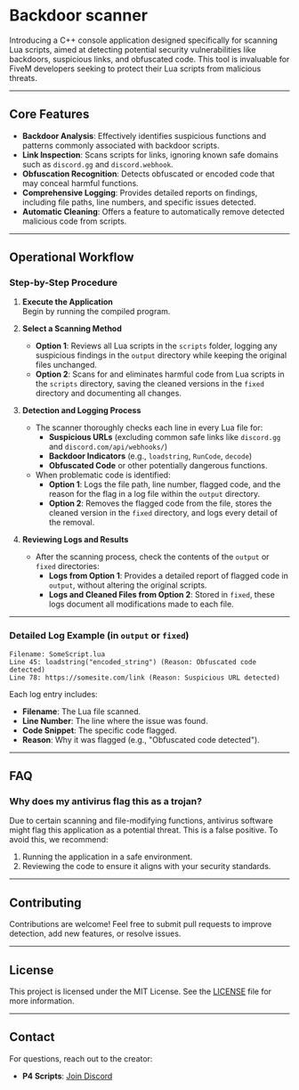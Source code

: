 # Backdoor scanner

Introducing a C++ console application designed specifically for scanning Lua scripts, aimed at detecting potential security vulnerabilities like backdoors, suspicious links, and obfuscated code. This tool is invaluable for FiveM developers seeking to protect their Lua scripts from malicious threats.

---

## **Core Features**

- **Backdoor Analysis**: Effectively identifies suspicious functions and patterns commonly associated with backdoor scripts.
- **Link Inspection**: Scans scripts for links, ignoring known safe domains such as `discord.gg` and `discord.webhook`.
- **Obfuscation Recognition**: Detects obfuscated or encoded code that may conceal harmful functions.
- **Comprehensive Logging**: Provides detailed reports on findings, including file paths, line numbers, and specific issues detected.
- **Automatic Cleaning**: Offers a feature to automatically remove detected malicious code from scripts.

---
## **Operational Workflow**

### **Step-by-Step Procedure**

1. **Execute the Application**  
   Begin by running the compiled program.

2. **Select a Scanning Method**  
   - **Option 1**: Reviews all Lua scripts in the `scripts` folder, logging any suspicious findings in the `output` directory while keeping the original files unchanged.
   - **Option 2**: Scans for and eliminates harmful code from Lua scripts in the `scripts` directory, saving the cleaned versions in the `fixed` directory and documenting all changes.

3. **Detection and Logging Process**  
   - The scanner thoroughly checks each line in every Lua file for:
     - **Suspicious URLs** (excluding common safe links like `discord.gg` and `discord.com/api/webhooks/`)
     - **Backdoor Indicators** (e.g., `loadstring`, `RunCode`, `decode`)
     - **Obfuscated Code** or other potentially dangerous functions.
   - When problematic code is identified:
     - **Option 1**: Logs the file path, line number, flagged code, and the reason for the flag in a log file within the `output` directory.
     - **Option 2**: Removes the flagged code from the file, stores the cleaned version in the `fixed` directory, and logs every detail of the removal.

4. **Reviewing Logs and Results**  
   - After the scanning process, check the contents of the `output` or `fixed` directories:
     - **Logs from Option 1**: Provides a detailed report of flagged code in `output`, without altering the original scripts.
     - **Logs and Cleaned Files from Option 2**: Stored in `fixed`, these logs document all modifications made to each file.

---


### Detailed Log Example (in `output` or `fixed`)
```plaintext
Filename: SomeScript.lua
Line 45: loadstring("encoded_string") (Reason: Obfuscated code detected)
Line 78: https://somesite.com/link (Reason: Suspicious URL detected)
```

Each log entry includes:
- **Filename**: The Lua file scanned.
- **Line Number**: The line where the issue was found.
- **Code Snippet**: The specific code flagged.
- **Reason**: Why it was flagged (e.g., "Obfuscated code detected").

---

## FAQ

### Why does my antivirus flag this as a trojan?

Due to certain scanning and file-modifying functions, antivirus software might flag this application as a potential threat. This is a false positive. To avoid this, we recommend:

1. Running the application in a safe environment.
2. Reviewing the code to ensure it aligns with your security standards.


---

## Contributing

Contributions are welcome! Feel free to submit pull requests to improve detection, add new features, or resolve issues.

---

## License

This project is licensed under the MIT License. See the [LICENSE](LICENSE) file for more information.

---

## Contact

For questions, reach out to the creator:

- **P4 Scripts**: [Join Discord](https://discord.gg/uEuetEY3jd)

